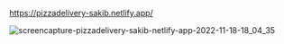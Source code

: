 https://pizzadelivery-sakib.netlify.app/


![screencapture-pizzadelivery-sakib-netlify-app-2022-11-18-18_04_35](https://user-images.githubusercontent.com/95316668/202701588-de56e0f8-ce99-4637-b878-e79c2e468926.png)

